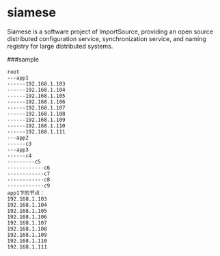 # siamese
Siamese is a software project of ImportSource, providing an open source distributed configuration service, synchronization service, and naming registry for large distributed systems.


###sample
```log
root
---app1
------192.168.1.103
------192.168.1.104
------192.168.1.105
------192.168.1.106
------192.168.1.107
------192.168.1.108
------192.168.1.109
------192.168.1.110
------192.168.1.111
---app2
------c3
---app3
------c4
---------c5
------------c6
------------c7
------------c8
------------c9
app1下的节点：
192.168.1.103
192.168.1.104
192.168.1.105
192.168.1.106
192.168.1.107
192.168.1.108
192.168.1.109
192.168.1.110
192.168.1.111

```
